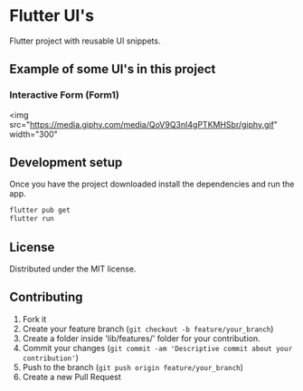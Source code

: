 # Flutter UI's

Flutter project with reusable UI snippets.


## Example of some UI's in this project
### Interactive Form (Form1)
<img src="https://media.giphy.com/media/QoV9Q3nI4gPTKMHSbr/giphy.gif" width="300"

## Development setup

Once you have the project downloaded install the dependencies and run the app.

```sh
flutter pub get
flutter run
```

## License

Distributed under the MIT license.

## Contributing

1. Fork it
2. Create your feature branch (`git checkout -b feature/your_branch`)
3. Create a folder inside 'lib/features/' folder for your contribution.
5. Commit your changes (`git commit -am 'Descriptive commit about your contribution'`)
6. Push to the branch (`git push origin feature/your_branch`)
7. Create a new Pull Request
